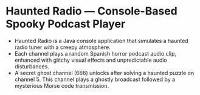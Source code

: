 # Haunted Radio — Console-Based Spooky Podcast Player
  * Haunted Radio is a Java console application that simulates a haunted radio tuner with a creepy atmosphere.
  * Each channel plays a random Spanish horror podcast audio clip, enhanced with glitchy visual effects and unpredictable audio     disturbances.
  * A secret ghost channel (666) unlocks after solving a haunted puzzle on channel 5. This channel plays a ghostly broadcast        followed by a mysterious Morse code transmission.
